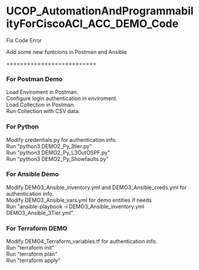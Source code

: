 # UCOP_AutomationAndProgrammabilityForCiscoACI_ACC_DEMO_Code

Fix Code Error

Add some new funtcions in Postman and Ansible

==========================

### For Postman Demo<br>
Load Enviroment in Postman.<br>
Configure login authentication in enviroment.<br>
Load Collection in Postman.<br>
Run Collection with CSV data.<br>

### For Python<br>
Modify credentials.py for authentication info.<br>
Run "python3 DEMO2_Py_3tier.py"<br>
Run "python3 DEMO2_Py_L3OutOSPF.py"<br>
Run "python3 DEMO2_Py_Showfaults.py"<br>

### For Ansible Demo<br>
Modify DEMO3_Ansible_inventory.yml and DEMO3_Ansible_creds.yml for authentication info.<br>
Modify DEMO3_Ansible_vars.yml for demo entities if needs<br>
Run "ansible-playbook -i DEMO3_Ansible_inventory.yml DEMO3_Ansible_3Tier.yml".<br>

### For Terraform DEMO<br>
Modify DEMO4_Terraform_variables.tf for authentication info.<br>
Run "terraform init"<br>
Run "terraform plan"<br>
Run "terraform apply"<br>
